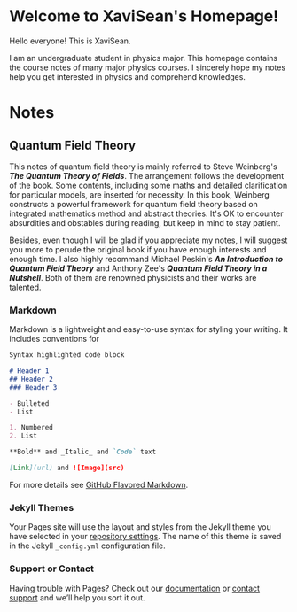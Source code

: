 # Welcome to XaviSean's Homepage!

Hello everyone! This is XaviSean.

I am an undergraduate student in physics major. This homepage contains the course notes of many major physics courses. I sincerely hope my notes help you get interested in physics and comprehend knowledges.

# Notes

## Quantum Field Theory

This notes of quantum field theory is mainly referred to Steve Weinberg's **_The Quantum Theory of Fields_**. The arrangement follows the development of the book. Some contents, including some maths and detailed clarification for particular models, are inserted for necessity. In this book, Weinberg constructs a powerful framework for quantum field theory based on integrated mathematics method and abstract theories. It's OK to encounter absurdities and obstables during reading, but keep in mind to stay patient.

Besides, even though I will be glad if you appreciate my notes, I will suggest you more to perude the original book if you have enough interests and enough time. I also highly recommand Michael Peskin's **_An Introduction to Quantum Field Theory_** and Anthony Zee's **_Quantum Field Theory in a Nutshell_**. Both of them are renowned physicists and their works are talented.

### Markdown

Markdown is a lightweight and easy-to-use syntax for styling your writing. It includes conventions for

```markdown
Syntax highlighted code block

# Header 1
## Header 2
### Header 3

- Bulleted
- List

1. Numbered
2. List

**Bold** and _Italic_ and `Code` text

[Link](url) and ![Image](src)
```

For more details see [GitHub Flavored Markdown](https://guides.github.com/features/mastering-markdown/).

### Jekyll Themes

Your Pages site will use the layout and styles from the Jekyll theme you have selected in your [repository settings](https://github.com/XaviSean/xavisean.github.io/settings). The name of this theme is saved in the Jekyll `_config.yml` configuration file.

### Support or Contact

Having trouble with Pages? Check out our [documentation](https://help.github.com/categories/github-pages-basics/) or [contact support](https://github.com/contact) and we’ll help you sort it out.

